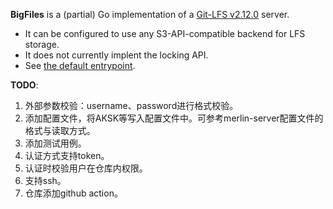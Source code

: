 **BigFiles** is a (partial) Go implementation of a [Git-LFS
v2.12.0](https://github.com/git-lfs/git-lfs/tree/v2.12.0/docs/api) server.

- It can be configured to use any S3-API-compatible backend for LFS storage.
- It does not currently implent the locking API.
- See [the default entrypoint](BigFiles/main.go).


**TODO**:

1. 外部参数校验：username、password进行格式校验。
2. 添加配置文件，将AKSK等写入配置文件中。可参考merlin-server配置文件的格式与读取方式。
3. 添加测试用例。
4. 认证方式支持token。
5. 认证时校验用户在仓库内权限。
6. 支持ssh。
7. 仓库添加github action。
